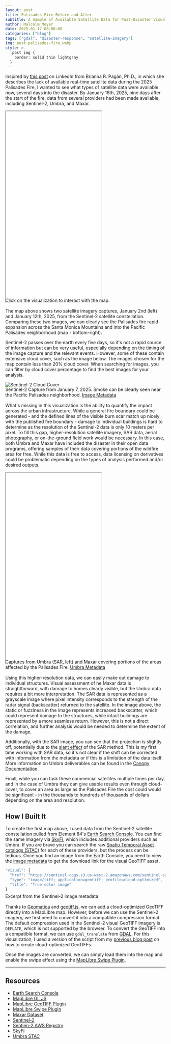 ```yaml
---
layout: post
title: Palisades Fire Before and After
subtitle: A Sample of Available Satellite Data for Post-Disaster Visual Assessment
author: Malcolm Meyer
date: 2025-01-17 08:00:00
categories: ["blog"]
tags: ["gdal", "disaster-response", "satellite-imagery"]
img: post-palisades-fire.webp
style: >-
  .post img {
    border: solid thin lightgray
  }
---
```


Inspired by [this post](https://www.linkedin.com/pulse/when-our-community-burned-where-satellite-information-pag%C3%A1n-phd-8rxwf/) on LinkedIn from Brianna R. Pagán, Ph.D., in which she describes the lack of available real-time satellite data during the 2025 Palisades Fire, I wanted to see what types of satellite data were available now, several days into the disaster. By January 16th, 2025, nine days after the start of the fire, data from several providers had been made available, including Sentinel-2, Umbra, and Maxar.

<iframe src="/apps/fire-swipe-map/?version=open" height="600"></iframe>
<figcaption style="margin:-1rem 0 1rem 0">Click on the visualization to interact with the map.</figcaption>

The map above shows two satellite imagery captures, January 2nd (left) and January 12th, 2025, from the Sentinel-2 satellite constellation. Comparing these two images, we can clearly see the Palisades fire rapid expansion across the Santa Monica Mountains and into the Pacific Palisades neighborhood (map - bottom-right).

Sentinel-2 passes over the earth every five days, so it's not a rapid source of information but can be very useful, especially depending on the timing of the image capture and the relevant events. However,  some of these contain extensive cloud cover, such as the image below. The images chosen for the map contain less than 20% cloud cover. When searching for images, you can filter by cloud cover percentage to find the best images for your analysis.

![Sentinel-2 Cloud Cover](/assets/img/4x3_s2-cloud-cover.webp)
<figcaption style="margin: -1rem 0 1rem 0">Sentinel-2 Capture from January 7, 2025. Smoke can be clearly seen near the Pacific Palisades neighborhood. <a href="https://earth-search.aws.element84.com/v1/collections/sentinel-2-c1-l2a/items/S2B_T11SLT_20250107T183647_L2A" target="_blank">Image Metadata</a></figcaption>

What's missing in this visualization is the ability to quantify the impact across the urban infrastructure. While a general fire boundary could be generated - and the defined lines of the visible burn scar match up nicely with the published fire boundary - damage to individual buildings is hard to determine as the resolution of the Sentinel-2 data is only 10 meters per pixel. To fill this gap, higher-resolution satellite imagery, SAR data, aerial photography, or on-the-ground field work would be necessary. In this case, both Umbra and Maxar have included the disaster in their open data programs, offering samples of their data covering portions of the wildfire area for free. While this data is free to access, data licensing on derivatives could be problematic depending on the types of analysis performed and/or desired outputs.

<iframe src="/apps/fire-swipe-map/?version=commercial" height="600"></iframe>
<figcaption style="margin: -1rem 0 1rem 0">Captures from Umbra (SAR, left) and Maxar covering portions of the areas affected by the Palisades Fire. <a href="https://radiantearth.github.io/stac-browser/#/external/s3.us-west-2.amazonaws.com/umbra-open-data-catalog/stac/2025/2025-01/2025-01-08/0aeddcd7-be10-48c2-a85f-7d634efaeafd/0aeddcd7-be10-48c2-a85f-7d634efaeafd.json?.asset=asset-gec" target="_blank">Umbra Metadata</a></figcaption>

Using this higher-resolution data, we can easily make out damage to individual structures. Visual assessment of he Maxar data is straightforward, with damage to homes clearly visible, but the Umbra data requires a bit more interpretation. The SAR data is represented as a grayscale image where pixel intensity corresponds to the strength of the radar signal (backscatter) returned to the satellite. In the image above, the static or fuzziness in the image represents increased backscatter, which could represent damage to the structures, while intact buildings are represented by a more seamless return. However, this is not a direct correlation, and further analysis would be needed to determine the extent of the damage.

Additionally, with the SAR image, you can see that the projection is slightly off, potentially due to the [slant effect](https://natural-resources.canada.ca/maps-tools-and-publications/satellite-imagery-elevation-data-and-air-photos/tutorial-fundamentals-remote-sensing/microwave-remote-sensing/radar-image-distortions/9325) of the SAR method. This is my first time working with SAR data, so it's not clear if the shift can be corrected with information from the metadata or if this is a limitation of the data itself. More information on Umbra deliverables can be found in the [Canopy Documentation](https://docs.canopy.umbra.space/docs/introduction).

Finall, while you can task these commercial satellites multiple times per day, and in the case of Umbra they can give usable results even through cloud-cover, to cover an area as large as the Palisades Fire the cost could would be significant - in the thousands to hundreds of thousands of dollars depending on the area and resolution.

## How I Built It

To create the first map above, I used data from the Sentinel-2 satellite constellation pulled from Element 84's [Earth Search Console](https://console.earth-search.aws.element84.com/). You can find the same imagery via [SkyFi](https://app.skyfi.com/welcome), which includes additional providers such as Umbra. If you are brave you can search the raw [Spatio Temporal Asset catalogs (STAC)](https://stacindex.org/catalogs) for each of these providers, but the process can be tedious. Once you find an image from the Earth Console, you need to view the [image metadata](https://earth-search.aws.element84.com/v1/collections/sentinel-2-l2a/items/S2A_11SLT_20250112_0_L2A) to get the download link for the visual GeoTIFF asset.

```JavaScript
"visual": {
  "href": "https://sentinel-cogs.s3.us-west-2.amazonaws.com/sentinel-s2-l2a-cogs/11/S/LT/2025/1/S2A_11SLT_20250112_0_L2A/TCI.tif",
  "type": "image/tiff; application=geotiff; profile=cloud-optimized",
  "title": "True color image"
}
```
<figcaption style="margin: -0.5rem 0 1rem 0">Excerpt from the Sentinel-2 image metadata</figcaption>

Thanks to [Geomatica](https://github.com/geomatico/maplibre-cog-protocol) and [geotiff.js](https://geotiffjs.github.io/), we can add a cloud-optimized GeoTIFF directly into a MapLibre map. However, before we can use the Sentinel-2 imagery, we first need to convert it into a compatible compression format. The default compression used in the Sentinel-2 visual GeoTIFF imagery is `DEFLATE`, which is not supported by the browser. To convert the GeoTIFF into a compatible format, we can use `gdal_translate` from [GDAL](https://gdal.org/). For this visualization, I used a version of the script from my [previous blog post](https://www.getbounds.com/blog/generating-cloud-optimized-geotiffs-and-raster-tiles-with-gdal/) on how to create cloud-optimized GeoTIFFs.

Once the images are converted, we can simply load them into the map and enable the swipe effect using the [MapLibre Swipe Plugin](https://github.com/maplibre/maplibre-gl-compare).

---

## Resources

- [Earth Search Console](https://console.earth-search.aws.element84.com/)
- [MapLibre GL JS](https://docs.mapbox.com/mapbox-gl-js/api/)
- [MapLibre GeoTIFF Plugin](https://github.com/geomatico/maplibre-cog-protocol)
- [MapLibre Swipe Plugin](https://github.com/maplibre/maplibre-gl-compare)
- [Maxar Dataset](https://stacindex.org/catalogs/maxar-open-data-catalog-ard-format#/item/3ASjitMxUyc5THh8EmvKnoRZFbf1utN21NbV91oMefNNSnEjwmdXSsi667HzHB/EhasWoEgo6keehwcHhSM8e8DJ1EFG7zXRNE5wLVmPhfkiJrXwMdvaYyBTSqsXcjiWkNYt9VKdkhcLzVNATG9zEDNqKfJDJbAYZwAqxxouEnxE7ZjrBih2KzHaAq/KZHdnKcdvXLPR3bQV2t82VTpkc4VFoYyHuUhR3BRYP2Rhwte8uGf7MUV27iHLL7V4ct3oTvdRZLt9nKvpc24Wktw35upv1cAnvdu2XWWiKvMWBcq?si=2&t=1#13/34.038505/-118.543714)
- [Sentinel-2](https://sentinel.esa.int/web/sentinel/missions/sentinel-2)
- [Sentien-2 AWS Registry](https://registry.opendata.aws/sentinel-2/)
- [SkyFi](https://app.skyfi.com/)
- [Umbra STAC](https://radiantearth.github.io/stac-browser/#/external/s3.us-west-2.amazonaws.com/umbra-open-data-catalog/stac/catalog.json?.language=en)

